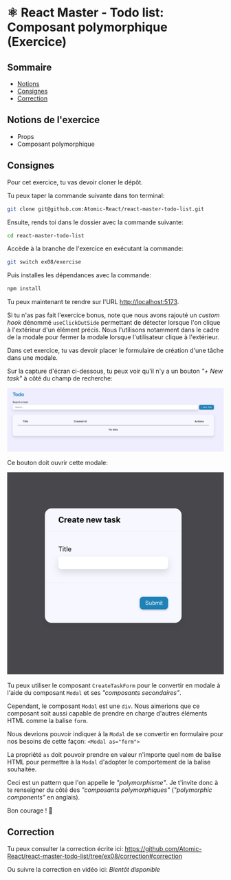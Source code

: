 # ⚛️ React Master - Todo list: Composant polymorphique (Exercice)

## Sommaire

<!-- no toc -->
*   [Notions](#notions-de-lexercice)
*   [Consignes](#consignes)
*   [Correction](#correction)

## Notions de l'exercice

*   Props
*   Composant polymorphique

## Consignes

Pour cet exercice, tu vas devoir cloner le dépôt.

Tu peux taper la commande suivante dans ton terminal:

```bash
git clone git@github.com:Atomic-React/react-master-todo-list.git
```

Ensuite, rends toi dans le dossier avec la commande suivante:

```bash
cd react-master-todo-list
```

Accède à la branche de l'exercice en exécutant la commande:

```bash
git switch ex08/exercise
```

Puis installes les dépendances avec la commande:

```bash
npm install
```

Tu peux maintenant te rendre sur l'URL <http://localhost:5173>.

Si tu n'as pas fait l'exercice bonus, note que nous avons rajouté un _custom hook_ dénommé `useClickOutSide` permettant de détecter lorsque l'on clique à l'extérieur d'un élément précis. Nous l'utilisons notamment dans le cadre de la modale pour fermer la modale lorsque l'utilisateur clique à l'extérieur.

Dans cet exercice, tu vas devoir placer le formulaire de création d'une tâche dans une modale.

Sur la capture d'écran ci-dessous, tu peux voir qu'il n'y a un bouton _"+ New task"_ à côté du champ de recherche:

![new task button](docs/new_task_button.png)

Ce bouton doit ouvrir cette modale:

![new task modal](docs/new_task_modal.png)

Tu peux utiliser le composant `CreateTaskForm` pour le convertir en modale à l'aide du composant `Modal` et ses _"composants secondaires"_.

Cependant, le composant `Modal` est une `div`. Nous aimerions que ce composant soit aussi capable de prendre en charge d'autres éléments HTML comme la balise `form`.

Nous devrions pouvoir indiquer à la `Modal` de se convertir en formulaire pour nos besoins de cette façon: `<Modal as="form">`

La propriété `as` doit pouvoir prendre en valeur n'importe quel nom de balise HTML pour permettre à la `Modal` d'adopter le comportement de la balise souhaitée.

Ceci est un pattern que l'on appelle le _"polymorphisme"_. Je t'invite donc à te renseigner du côté des _"composants polymorphiques"_ (_"polymorphic components"_ en anglais).

Bon courage ! 💪

## Correction

Tu peux consulter la correction écrite ici: <https://github.com/Atomic-React/react-master-todo-list/tree/ex08/correction#correction>

Ou suivre la correction en vidéo ici: _Bientôt disponible_
